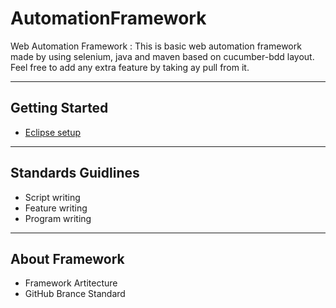 # AutomationFramework
Web Automation Framework : This is basic web automation framework made by using selenium, java and maven based on cucumber-bdd layout. Feel free to add any extra feature by taking ay pull from it.
<hr>
<h2>Getting Started</h2>
<ul>
  <li>
    <a href="https://raviprakashh.medium.com/eclipse-set-up-for-automation-4e4cf9eea284" target="_blank">Eclipse setup</a>
  </li>
</ul>

<hr>
<h2>Standards Guidlines</h2>
<ul>
  <li>Script writing</li>
  <li>Feature writing</li>
  <li>Program writing</li>
</ul>

<hr>
<h2>About Framework</h2>
<ul>
  <li>Framework Artitecture</li>
  <li>GitHub Brance Standard</li>
</ul>
